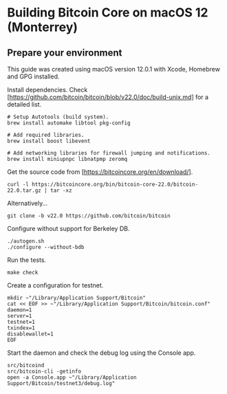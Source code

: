 # Building Bitcoin Core on macOS 12 (Monterrey)

## Prepare your environment

This guide was created using macOS version 12.0.1 with Xcode, Homebrew and GPG installed.

Install dependencies. Check [https://github.com/bitcoin/bitcoin/blob/v22.0/doc/build-unix.md] for a detailed list.

    # Setup Autotools (build system).
    brew install automake libtool pkg-config

    # Add required libraries.
    brew install boost libevent

    # Add networking libraries for firewall jumping and notifications.
    brew install miniupnpc libnatpmp zeromq

Get the source code from [https://bitcoincore.org/en/download/].

    curl -l https://bitcoincore.org/bin/bitcoin-core-22.0/bitcoin-22.0.tar.gz | tar -xz

Alternatively…

    git clone -b v22.0 https://github.com/bitcoin/bitcoin

Configure without support for Berkeley DB. 

    ./autogen.sh
    ./configure --without-bdb

Run the tests.

    make check

Create a configuration for testnet.

    mkdir ~"/Library/Application Support/Bitcoin"
    cat << EOF >> ~"/Library/Application Support/Bitcoin/bitcoin.conf" 
    daemon=1
    server=1
    testnet=1
    txindex=1
    disablewallet=1
    EOF

Start the daemon and check the debug log using the Console app.

    src/bitcoind
    src/bitcoin-cli -getinfo
    open -a Console.app ~"/Library/Application Support/Bitcoin/testnet3/debug.log"
